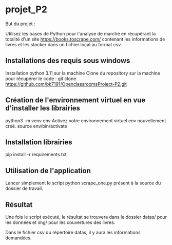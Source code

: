 # projet_P2

But du projet :

Utilisez les bases de Python pour l'analyse de marché en récupérant la totalité d'un site https://books.toscrape.com/ contenant les informations de livres et les stocker dans un fichier local au format csv.

## Installations des requis sous windows
Installation python 3.11 sur la machine
Clone du repository sur la machine pour récupérer le code :
git clone https://github.com/bk7191/OpenclassroomsProject-P2.git

## Création de l'environnement virtuel en vue d'installer les librairies
python3 -m venv env
Activez votre environnement virtuel env nouvellement créé.
source env/bin/activate

## Installation librairies 
pip install -r requirements.txt

## Utilisation de l'application
Lancer simplement le script python scrape_one.py présent à la source du dossier de travail.

## Résultat
Une fois le script exécuté, le résultat se trouvera dans le dossier datas/ pour les données et img/ pour les couvertures des livres.

Dans le fichier csv du répertoire datas, il y aura les informations demandées.
